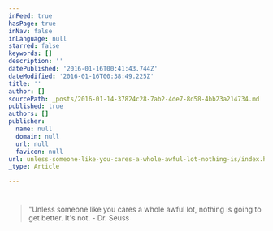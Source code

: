 ```yaml
---
inFeed: true
hasPage: true
inNav: false
inLanguage: null
starred: false
keywords: []
description: ''
datePublished: '2016-01-16T00:41:43.744Z'
dateModified: '2016-01-16T00:38:49.225Z'
title: ''
author: []
sourcePath: _posts/2016-01-14-37824c28-7ab2-4de7-8d58-4bb23a214734.md
published: true
authors: []
publisher:
  name: null
  domain: null
  url: null
  favicon: null
url: unless-someone-like-you-cares-a-whole-awful-lot-nothing-is/index.html
_type: Article

---
```

# 
> 
> ## 
> 
> "Unless someone like you cares a whole awful lot, nothing is going to get better. It's not. - Dr. Seuss